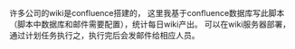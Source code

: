 许多公司的wiki是confluence搭建的，
这里我基于confluence数据库写此脚本（脚本中数据库和邮件需要配置），统计每日wiki产出。
可以在wiki服务器部署，通过计划任务执行之，执行完后会发邮件给相应人员。
